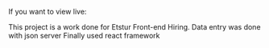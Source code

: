 If you want to view live:


This project is a work done for Etstur Front-end Hiring.
Data entry was done with json server
Finally used react framework
